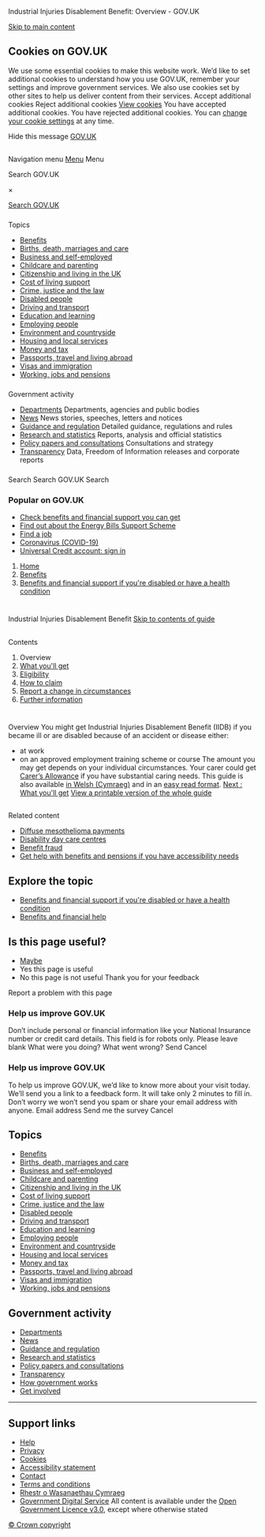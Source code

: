 
 Industrial Injuries Disablement Benefit: Overview - GOV.UK
 
[Skip to main content](#content)
## Cookies on GOV.UK
We use some essential cookies to make this website work.
We’d like to set additional cookies to understand how you use GOV.UK, remember your settings and improve government services.
We also use cookies set by other sites to help us deliver content from their services.
Accept additional cookies
Reject additional cookies
[View cookies](/help/cookies)
You have accepted additional cookies. 
You have rejected additional cookies. 
 You can [change your cookie settings](/help/cookies) at any time.
 
Hide this message
[GOV.UK](https://www.gov.uk "Go to the GOV.UK homepage")
## 
 Navigation menu
[Menu](/browse)
Menu
 
 Search GOV.UK
 
 ×
 
[Search GOV.UK](/search)
### 
 Topics
* [Benefits](/browse/benefits)
* [Births, death, marriages and care](/browse/births-deaths-marriages)
* [Business and self-employed](/browse/business)
* [Childcare and parenting](/browse/childcare-parenting)
* [Citizenship and living in the UK](/browse/citizenship)
* [Cost of living support](/cost-of-living)
* [Crime, justice and the law](/browse/justice)
* [Disabled people](/browse/disabilities)
* [Driving and transport](/browse/driving)
* [Education and learning](/browse/education)
* [Employing people](/browse/employing-people)
* [Environment and countryside](/browse/environment-countryside)
* [Housing and local services](/browse/housing-local-services)
* [Money and tax](/browse/tax)
* [Passports, travel and living abroad](/browse/abroad)
* [Visas and immigration](/browse/visas-immigration)
* [Working, jobs and pensions](/browse/working)
### 
 Government activity
* [Departments](/government/organisations)
Departments, agencies and public bodies
* [News](/search/news-and-communications)
News stories, speeches, letters and notices
* [Guidance and regulation](/search/guidance-and-regulation)
Detailed guidance, regulations and rules
* [Research and statistics](/search/research-and-statistics)
Reports, analysis and official statistics
* [Policy papers and consultations](/search/policy-papers-and-consultations)
Consultations and strategy
* [Transparency](/search/transparency-and-freedom-of-information-releases)
Data, Freedom of Information releases and corporate reports
### 
 Search
Search GOV.UK
 Search
 
 
### Popular on GOV.UK
* [Check benefits and financial support you can get](/check-benefits-financial-support)
* [Find out about the Energy Bills Support Scheme](/guidance/getting-the-energy-bills-support-scheme-discount)
* [Find a job](/find-a-job)
* [Coronavirus (COVID-19)](/coronavirus)
* [Universal Credit account: sign in](/sign-in-universal-credit)
1. [Home](/)
2. [Benefits](/browse/benefits)
3. [Benefits and financial support if you're disabled or have a health condition](/browse/benefits/disability)
# 
 Industrial Injuries Disablement Benefit
[Skip to contents of guide](#guide-contents)
## 
 Contents
1. Overview
2. [What you'll get](/industrial-injuries-disablement-benefit/what-youll-get)
3. [Eligibility](/industrial-injuries-disablement-benefit/eligibility)
4. [How to claim](/industrial-injuries-disablement-benefit/how-to-claim)
5. [Report a change in circumstances](/industrial-injuries-disablement-benefit/report-a-change-in-circumstances)
6. [Further information](/industrial-injuries-disablement-benefit/further-information)
# 
 Overview
You might get Industrial Injuries Disablement Benefit (IIDB) if you became ill or are disabled because of an accident or disease either:
* at work
* on an approved employment training scheme or course
The amount you may get depends on your individual circumstances.
Your carer could get [Carer’s Allowance](/carers-allowance) if you have substantial caring needs.
This guide is also available [in Welsh (Cymraeg)](/budd-dal-anabledd-anafiadau-diwydiannol) and in an [easy read format](/government/publications/easy-read-about-industrial-injuries-disablement-benefit).
[Next
:
What you'll get](/industrial-injuries-disablement-benefit/what-youll-get)
[View a printable version of the whole guide](/industrial-injuries-disablement-benefit/print)
## 
 Related content
* [Diffuse mesothelioma payments](/diffuse-mesothelioma-payment)
* [Disability day care centres](/day-care-centres)
* [Benefit fraud](/benefit-fraud)
* [Get help with benefits and pensions if you have accessibility needs](/guidance/get-help-with-benefits-and-pensions-if-you-have-accessibility-needs)
## Explore the topic
* [Benefits and financial support if you're disabled or have a health condition](/browse/benefits/disability)
* [Benefits and financial help](/browse/disabilities/benefits)
## Is this page useful?
* [Maybe](/contact/govuk)
* Yes this page is useful
* No this page is not useful
 Thank you for your feedback
 
 Report a problem with this page
 
### Help us improve GOV.UK
Don’t include personal or financial information like your National Insurance number or credit card details.
This field is for robots only. Please leave blank
What were you doing?
What went wrong?
Send
 Cancel
 
### Help us improve GOV.UK
To help us improve GOV.UK, we’d like to know more about your visit today. We’ll send you a link to a feedback form. It will take only 2 minutes to fill in. Don’t worry we won’t send you spam or share your email address with anyone.
Email address
Send me the survey
 Cancel
 
## Topics
* [Benefits](/browse/benefits)
* [Births, death, marriages and care](/browse/births-deaths-marriages)
* [Business and self-employed](/browse/business)
* [Childcare and parenting](/browse/childcare-parenting)
* [Citizenship and living in the UK](/browse/citizenship)
* [Cost of living support](/cost-of-living)
* [Crime, justice and the law](/browse/justice)
* [Disabled people](/browse/disabilities)
* [Driving and transport](/browse/driving)
* [Education and learning](/browse/education)
* [Employing people](/browse/employing-people)
* [Environment and countryside](/browse/environment-countryside)
* [Housing and local services](/browse/housing-local-services)
* [Money and tax](/browse/tax)
* [Passports, travel and living abroad](/browse/abroad)
* [Visas and immigration](/browse/visas-immigration)
* [Working, jobs and pensions](/browse/working)
## Government activity
* [Departments](/government/organisations)
* [News](/search/news-and-communications)
* [Guidance and regulation](/search/guidance-and-regulation)
* [Research and statistics](/search/research-and-statistics)
* [Policy papers and consultations](/search/policy-papers-and-consultations)
* [Transparency](/search/transparency-and-freedom-of-information-releases)
* [How government works](/government/how-government-works)
* [Get involved](/government/get-involved)
---
## Support links
* [Help](/help)
* [Privacy](/help/privacy-notice)
* [Cookies](/help/cookies)
* [Accessibility statement](/help/accessibility-statement)
* [Contact](/contact)
* [Terms and conditions](/help/terms-conditions)
* [Rhestr o Wasanaethau Cymraeg](/cymraeg)
* [Government Digital Service](/government/organisations/government-digital-service)
 All content is available under the [Open Government Licence v3.0](https://www.nationalarchives.gov.uk/doc/open-government-licence/version/3/), except where otherwise stated
 
[© Crown copyright](https://www.nationalarchives.gov.uk/information-management/re-using-public-sector-information/uk-government-licensing-framework/crown-copyright/)
